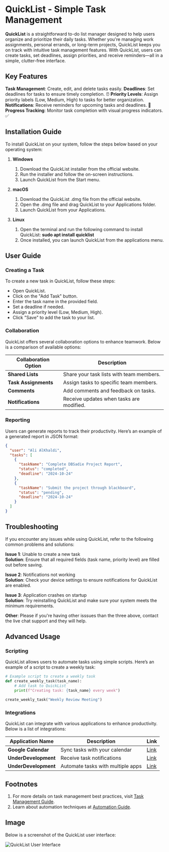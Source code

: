 # QuickList - Simple Task Management

**QuickList** is a straightforward to-do list manager designed to help users organize and prioritize their daily tasks. Whether you're managing work assignments, personal errands, or long-term projects, QuickList keeps you on track with intuitive task management features. With QuickList, users can create tasks, set deadlines, assign priorities, and receive reminders—all in a simple, clutter-free interface.

## Key Features

**Task Management**: Create, edit, and delete tasks easily. 
**Deadlines**: Set deadlines for tasks to ensure timely completion. ⏰
**Priority Levels**: Assign priority labels (Low, Medium, High) to tasks for better organization.
**Notifications**: Receive reminders for upcoming tasks and deadlines. 🔔
**Progress Tracking**: Monitor task completion with visual progress indicators. ✅

## Installation Guide

To install QuickList on your system, follow the steps below based on your operating system:

1. **Windows**
   1. Download the QuickList installer from the official website.
   2. Run the installer and follow the on-screen instructions.
   3. Launch QuickList from the Start menu.

2. **macOS**
   1. Download the QuickList .dmg file from the official website.
   2. Open the .dmg file and drag QuickList to your Applications folder.
   3. Launch QuickList from your Applications.
  
3. **Linux**
   1. Open the terminal and run the following command to install QuickList: **sudo apt install quicklist**
   2. Once installed, you can launch QuickList from the applications menu.
  
## User Guide

### Creating a Task

To create a new task in QuickList, follow these steps:
- Open QuickList.
- Click on the "Add Task" button.
- Enter the task name in the provided field.
- Set a deadline if needed.
- Assign a priority level (Low, Medium, High).
- Click "Save" to add the task to your list.

### Collaboration

QuickList offers several collaboration options to enhance teamwork. Below is a comparison of available options:

| Collaboration Option     | Description                                 |
|--------------------------|---------------------------------------------|
| **Shared Lists**         | Share your task lists with team members.    |
| **Task Assignments**     | Assign tasks to specific team members.      |
| **Comments**             | Add comments and feedback on tasks.         |
| **Notifications**        | Receive updates when tasks are modified.    |

### Reporting

Users can generate reports to track their productivity. Here’s an example of a generated report in JSON format:

```json
{
  "user": "Ali AlKhaldi",
  "tasks": [
    {
      "taskName": "Complete DBSadie Project Report",
      "status": "completed",
      "deadline": "2024-10-24"
    },
    {
      "taskName": "Submit the project through blackboard",
      "status": "pending",
      "deadline": "2024-10-24"
    }
  ]
}
```

## Troubleshooting

If you encounter any issues while using QuickList, refer to the following common problems and solutions:

**Issue 1**: Unable to create a new task  
**Solution**: Ensure that all required fields (task name, priority level) are filled out before saving.

**Issue 2**: Notifications not working  
**Solution**: Check your device settings to ensure notifications for QuickList are enabled.

**Issue 3**: Application crashes on startup  
**Solution**: Try reinstalling QuickList and make sure your system meets the minimum requirements.

**Other**: Please if you're having other isssues than the three above, contact the live chat support and they will help.

## Advanced Usage

### Scripting

QuickList allows users to automate tasks using simple scripts. Here’s an example of a script to create a weekly task:

```python
# Example script to create a weekly task
def create_weekly_task(task_name):
    # Add task to QuickList
    print(f"Creating task: {task_name} every week")

create_weekly_task("Weekly Review Meeting")
```
### Integrations

QuickList can integrate with various applications to enhance productivity. Below is a list of integrations:

| Application Name      | Description                        | Link                                |
|-----------------------|------------------------------------|-------------------------------------|
| **Google Calendar**   | Sync tasks with your calendar      | [Link](https://calendar.google.com) |
| **UnderDevelopment**  | Receive task notifications         | [Link](#)                           |
| **UnderDevelopment**  | Automate tasks with multiple apps  | [Link](#)                           |

## Footnotes

1. For more details on task management best practices, visit [Task Management Guide](https://www.TaskMngmt.com).
2. Learn about automation techniques at [Automation Guide](https://www.AutomationForU.com).

## Image

Below is a screenshot of the QuickList user interface:

![QuickList User Interface](quicklist_screenshot.png "QuickList Screenshot")
